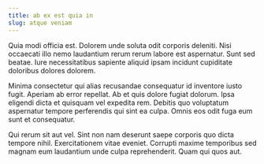```yaml
---
title: ab ex est quia in
slug: atque veniam
---
```


Quia modi officia est. Dolorem unde soluta odit corporis deleniti. Nisi occaecati illo nemo laudantium rerum rerum labore est aspernatur. Sunt sed beatae. Iure necessitatibus sapiente aliquid ipsam incidunt cupiditate doloribus dolores dolorem.

Minima consectetur qui alias recusandae consequatur id inventore iusto fugit. Aperiam ab error repellat. Ab et quis dolore fugiat dolorum. Ipsa eligendi dicta et quisquam vel expedita rem. Debitis quo voluptatum aspernatur tempore perferendis qui sint ea culpa. Omnis eos odit fuga eum sunt et consequatur.

Qui rerum sit aut vel. Sint non nam deserunt saepe corporis quo dicta tempore nihil. Exercitationem vitae eveniet. Corrupti maxime temporibus sed magnam eum laudantium unde culpa reprehenderit. Quam qui quos aut.
